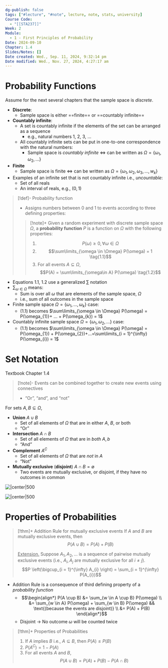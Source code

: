 ```yaml
---
dg-publish: false
tags: ["#lecture", "#note", lecture, note, stats, university]
Course Code:
  - "[[STA237]]"
Week: 2
Module:
  - 1 - First Principles of Probability
Date: 2024-09-10
Chapter: 1.4
Slides/Notes: []
Date created: Wed., Sep. 11, 2024, 9:32:14 pm
Date modified: Wed., Nov. 27, 2024, 4:27:17 am
---
```


# Probability Functions

Assume for the next several chapters that the sample space is *discrete*.

- **Discrete**:
    - Sample space is either ==finite== or ==countably infinite==
- **Countably infinite**:
    - A set is countably infinite if the elements of the set can be arranged as a sequence
        - e.g., natural numbers 1, 2, 3, …
    - All countably infinite sets can be put in one-to-one correspondence with the natural numbers:
        - Sample space is *countably infinite* $\iff$ can be written as $\Omega = \{\omega_{1}, \omega_{2}, …\}$
- **Finite**
    - Sample space is finite $\iff$ can be written as $\Omega = \{\omega_{1}, \omega_{2}, \omega_{3}, …, w_{k}\}$
- Examples of an infinite set that is not countably infinite i.e., *uncountable*:
    - Set of all reals
    - An interval of reals, e.g., $(0, 1)$

> [!def]- Probability function
> - Assigns numbers between 0 and 1 to events according to three defining properties:
>
> > [!note]+ Given a random experiment with discrete sample space $\Omega$, a **probability function** $P$ is a function on $\Omega$ with the following properties:
> > 1. $$P(\omega) \geq 0, \forall \omega \in \Omega$$
> > 2. $$\sum\limits_{\omega \in \Omega} P(\omega) = 1 \tag{1.1}$$
> > 3. For all events $A\subseteq \Omega$, $$P(A) = \sum\limits_{\omega\in A} P(\omega) \tag{1.2}$$

- Equations 1.1, 1.2 use a generalized $\sum\limits$ notation
- $\sum_{\omega\in \Omega}$ means:
    - Sum is over all $\omega$ that are elements of the sample space, $\Omega$
    - i.e., sum of all outcomes in the sample space
- Finite sample space $\Omega = \{\omega_{1}, …, \omega_{k}\}$ case:
    - (1.1) becomes $\sum\limits_{\omega \in \Omega} P(\omega) = P(\omega_{1)}+ … + P(\omega_{k}) = 1$
- Countably infinite sample space $\Omega = \{\omega_{1}, \omega_{2}, …\}$ case:
    - (1.1) becomes $\sum\limits_{\omega \in \Omega} P(\omega) = P(\omega_{1}) + P(\omega_{2})+…=\sum\limits_{i = 1}^{\infty} P(\omega_{i}) = 1$

# Set Notation

Textbook Chapter 1.4

> [!note]- Events can be combined together to create new events using connectives
> - “Or”, “and”, and “not”

For sets $A, B \subseteq \Omega$,

- **Union** $A \cup B$
    - Set of all elements of $\Omega$ that are in either $A$, $B$, or both
    - “Or”
- **Intersection** $A \cap B$
    - Set of all elements of $\Omega$ that are in *both* $A, b$
    - “And”
- **Complement** $A^{C}$
    - Set of all elements of $\Omega$ that are *not* in $A$
    - “Not”
- **Mutually exclusive** (**disjoint**) $A \cap B = \emptyset$
    - Two events are mutually exclusive, or disjoint, if they have no outcomes in common


![|center|500](https://i.imgur.com/MSFJCcl.png)

![|center|500](https://i.imgur.com/hAE2tH9.png)

# Properties of Probabilities

> [!thm]+ Addition Rule for mutually exclusive events
> If $A$ and $B$ are mutually exclusive events, then
> $$P(A \cup B) = P(A) + P(B)$$
>
> <u>Extension.</u>
> Suppose $A_{1}, A_{2}, \dots$ is a sequence of pairwise mutually exclusive events (i.e., $A_{i}, A_{j}$ are mutually exclusive for all $i \neq j$).
> $$P \left(\bigcup_{i = 1}^{\infty} A_{i} \right) = \sum_{i = 1}^{\infty} P(A_{i})$$

- Addition Rule is a consequence of third defining property of a *probability function*
    - $$\begin{align*} P(A \cup B) &= \sum_{w \in A \cup B} P(\omega)  \\ &= \sum_{w \in A} P(\omega) + \sum_{w \in B} P(\omega) && \text{(because the events are disjoint)} \\ &= P(A) + P(B) \end{align*}$$
    - Disjoint → No outcome $\omega$ will be counted twice

> [!thm]+ Properties of Probabilities
> 1. If $A$ implies $B$ i.e., $A \subseteq B$, then $P(A) \leq P(B)$
> 2. $P(A^{C}) = 1 - P(A)$
> 3. For all events $A$ and $B$, $$P(A \cup B) = P(A) + P(B) - P(A \cap B)$$

